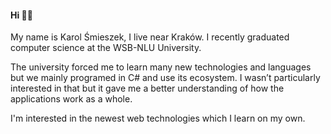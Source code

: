 #### Hi 👋😄

My name is Karol Śmieszek, I live near Kraków. I recently graduated computer science at the WSB-NLU University.

The university forced me to learn many new technologies and languages but we mainly programed in C# and use its ecosystem. I wasn’t particularly interested in that but it gave me a better understanding of how the applications work as a whole.

I'm interested in the newest web technologies which I learn on my own.

<!---
ksmieszek/ksmieszek is a ✨ special ✨ repository because its `README.md` (this file) appears on your GitHub profile.
You can click the Preview link to take a look at your changes.
--->
